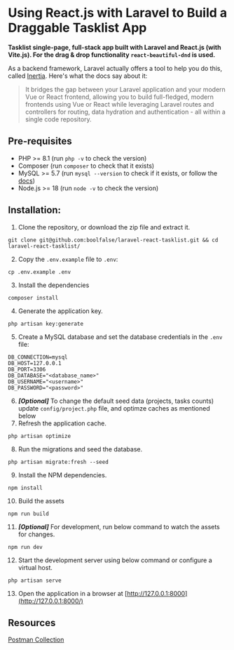 # Using React.js with Laravel to Build a Draggable Tasklist App

**Tasklist single-page, full-stack app built with Laravel and React.js (with Vite.js). For the drag & drop functionality `react-beautiful-dnd` is used.**

As a backend framework, Laravel actually offers a tool to help you do this, called [Inertia](https://laravel.com/docs/10.x/frontend#inertia). Here's what the docs say about it:

> It bridges the gap between your Laravel application and your modern Vue or React frontend, allowing you to build full-fledged, modern frontends using Vue or React while leveraging Laravel routes and controllers for routing, data hydration and authentication - all within a single code repository.

## Pre-requisites

- PHP >= 8.1 (run `php -v` to check the version)
- Composer (run `composer` to check that it exists)
- MySQL >= 5.7 (run `mysql --version` to check if it exists, or follow the [docs](https://dev.mysql.com/doc/mysql-windows-excerpt/5.7/en/windows-testing.html))
- Node.js >= 18 (run `node -v` to check the version)

## Installation:

1. Clone the repository, or download the zip file and extract it.
```shell
git clone git@github.com:boolfalse/laravel-react-tasklist.git && cd laravel-react-tasklist/
```
2. Copy the `.env.example` file to `.env`:
```shell
cp .env.example .env
```
3. Install the dependencies
```shell
composer install
```
4. Generate the application key.
```shell
php artisan key:generate
```
5. Create a MySQL database and set the database credentials in the `.env` file:
```shell
DB_CONNECTION=mysql
DB_HOST=127.0.0.1
DB_PORT=3306
DB_DATABASE="<database_name>"
DB_USERNAME="<username>"
DB_PASSWORD="<password>"
```
6. **_[Optional]_** To change the default seed data (projects, tasks counts) update `config/project.php` file, and optimze caches as mentioned below
7. Refresh the application cache.
```shell
php artisan optimize
```
8. Run the migrations and seed the database.
```shell
php artisan migrate:fresh --seed
```
9. Install the NPM dependencies.
```shell
npm install
```
10. Build the assets
```shell
npm run build
```
11. **_[Optional]_** For development, run below command to watch the assets for changes.
```shell
npm run dev
```
12. Start the development server using below command or configure a virtual host.
```shell
php artisan serve
```
13. Open the application in a browser at [http://127.0.0.1:8000](http://127.0.0.1:8000/)

## Resources

[Postman Collection](https://documenter.getpostman.com/view/1747137/2s9YsJArg7)
